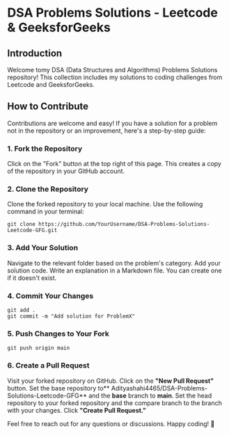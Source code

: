 # DSA Problems Solutions - Leetcode & GeeksforGeeks

## Introduction
Welcome tomy DSA (Data Structures and Algorithms) Problems Solutions repository! This collection includes my solutions to coding challenges from Leetcode and GeeksforGeeks.

## How to Contribute
Contributions are welcome and easy! If you have a solution for a problem not in the repository or an improvement, here's a step-by-step guide:

### 1. Fork the Repository
Click on the "Fork" button at the top right of this page. This creates a copy of the repository in your GitHub account.

### 2. Clone the Repository
Clone the forked repository to your local machine. Use the following command in your terminal:
```
git clone https://github.com/YourUsername/DSA-Problems-Solutions-Leetcode-GFG.git
```

### 3. Add Your Solution
Navigate to the relevant folder based on the problem's category.
Add your solution code.
Write an explanation in a Markdown file. You can create one if it doesn't exist.

### 4. Commit Your Changes
```
git add .
git commit -m "Add solution for ProblemX"
```

### 5. Push Changes to Your Fork
```
git push origin main
```

### 6. Create a Pull Request
Visit your forked repository on GitHub.
Click on the **"New Pull Request"** button.
Set the base repository to** Adityashahi4465/DSA-Problems-Solutions-Leetcode-GFG** and the **base** branch to **main**.
Set the head repository to your forked repository and the compare branch to the branch with your changes.
Click **"Create Pull Request."**

Feel free to reach out for any questions or discussions. Happy coding! 🚀
